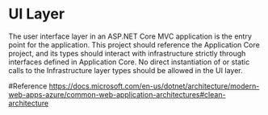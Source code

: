 # UI Layer

The user interface layer in an ASP.NET Core MVC application is the entry point for the application. This project should reference the Application Core project, and its types should interact with infrastructure strictly through interfaces defined in Application Core. No direct instantiation of or static calls to the Infrastructure layer types should be allowed in the UI layer.

#Reference
https://docs.microsoft.com/en-us/dotnet/architecture/modern-web-apps-azure/common-web-application-architectures#clean-architecture

